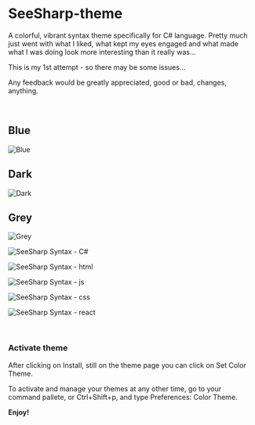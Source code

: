 # SeeSharp-theme

A colorful, vibrant syntax theme specifically for C# language.
Pretty much just went with what I liked, what kept my eyes engaged and what made what I was doing look more interesting than it really was...

This is my 1st attempt - so there may be some issues...

Any feedback would be greatly appreciated, good or bad, changes, anything.

<br>

## Blue

![Blue](https://github.com/ArmantG/seesharp-theme/blob/main/blue.png?raw=true)

## Dark

![Dark](https://github.com/ArmantG/seesharp-theme/blob/main/Dark.png?raw=true)

## Grey

![Grey](https://github.com/ArmantG/seesharp-theme/blob/main/Grey.png?raw=true)

![SeeSharp Syntax - C#](https://github.com/ArmantG/seesharp-theme/blob/main/C%23.png?raw=true)

![SeeSharp Syntax - html](https://github.com/ArmantG/seesharp-theme/blob/main/html.png?raw=true)

![SeeSharp Syntax - js](https://github.com/ArmantG/seesharp-theme/blob/main/js.png?raw=true)

![SeeSharp Syntax - css](https://github.com/ArmantG/seesharp-theme/blob/main/css.png?raw=true)

![SeeSharp Syntax - react](https://github.com/ArmantG/seesharp-theme/blob/main/react.png?raw=true)

<br>

### Activate theme

After clicking on Install, still on the theme page you can click on Set Color Theme.

To activate and manage your themes at any other time, go to your command pallete, or Ctrl+Shift+p, and type Preferences: Color Theme.

**Enjoy!**
